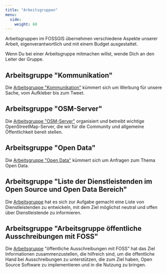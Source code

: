 ```yaml
---
title: "Arbeitsgruppen"
menu:
  side:
    weight: 60
---
```


Arbeitsgruppen im FOSSGIS übernehmen verschiedene Aspekte unserer Arbeit,
eigenverantwortlich und mit einem Budget ausgestattet.

Wenn Du bei einer Arbeitsgruppe mitmachen willst, wende Dich an den Leiter
der Gruppe.

## Arbeitsgruppe "Kommunikation"

Die [Arbeitsgruppe "Kommunikation"](/arbeitsgruppen/kommunikation) kümmert sich
um Werbung für unsere Sache, vom Aufkleber bis zum Tweet.

## Arbeitsgruppe "OSM-Server"

Die [Arbeitsgruppe "OSM-Server"](/arbeitsgruppen/osm-server) organisiert und
betreibt wichtige OpenStreetMap-Server, die wir für die Community und
allgemeine Öffentlichkeit bereit stellen.

## Arbeitsgruppe "Open Data"

Die [Arbeitsgruppe "Open Data"](/arbeitsgruppen/ag_opendata) kümmert sich um Anfragen zum Thema Open Data.

## Arbeitsgruppe "Liste der Dienstleistenden im Open Source und Open Data Bereich"
Die [Arbeitsgruppe](/arbeitsgruppen/dienstleisterliste) hat es sich zur Aufgabe gemacht eine Liste von Dienstleistenden zu entwickeln, mit dem Ziel möglichst neutral und offen über Dienstleistende zu informieren.

## Arbeitsgruppe "Arbeitsgruppe öffentliche Ausschreibungen mit FOSS"
Die [Arbeitsgruppe](/arbeitsgruppen/ag_agiles_vorgehen) "öffentliche Ausschreibungen mit FOSS" hat das Ziel Informationen zusammenzustellen, die hilfreich sind, um die öffentliche Hand bei Ausschreibungen zu unterstützen, die zum Ziel haben, Open Source Software zu implementieren und in die Nutzung zu bringen. 
